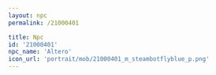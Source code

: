 ```yaml
---
layout: npc
permalink: /21000401

title: Npc
id: '21000401'
npc_name: 'Altero'
icon_url: 'portrait/mob/21000401_m_steambotflyblue_p.png'
---
```

